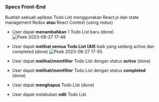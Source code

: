 ### Specs Front-End

Buatlah sebuah aplikasi Todo List menggunakan React.js dan state management Redux **atau** React Context (using redux)

- User dapat **menambahkan** 1 Todo List baru (done)
   ![Peek 2023-08-27 17-48](https://github.com/mohammedazez/todo-list-skilvul-fe/assets/37678093/07663d20-9c8d-4bed-aba9-94a733814bd6)

- User dapat **melihat semua Todo List (All)** baik yang sedang active dan completed (done)
  ![Peek 2023-08-27 17-55](https://github.com/mohammedazez/todo-list-skilvul-fe/assets/37678093/90ba0f8c-ba31-492f-a927-1101baa9b014)


- User dapat **melihat/memfilter** Todo List dengan status **active** (done)

- User dapat **melihat/memfilter** Todo List dengan status **completed** (done)

- User dapat **menghapus** Todo List (done)

- User dapat melakukan **edit** Todo List
